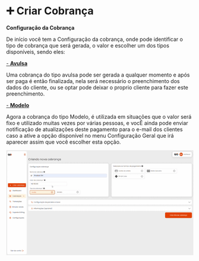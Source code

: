 # ➕ Criar Cobrança

**Configuração da Cobrança**

<p>De início você tem a Configuração da cobrança, onde pode identificar o tipo de cobrança que será gerada, o valor e escolher um dos tipos disponíveis, sendo eles:</p>

[- **Avulsa**](https://docs.gopag.com.br/criar_cobranca/link_cobranca)
<p>Uma cobrança do tipo avulsa pode ser gerada a qualquer momento e após ser paga é então finalizada, nela será necessário o preenchimento dos dados do cliente, ou se optar pode deixar o proprio cliente para fazer este preenchimento.</p>

[- **Modelo**](https://docs.gopag.com.br/criar_cobranca/link_cobranca/link_cobranca_modelo)
<p>Agora a cobrança do tipo Modelo, é utilizada em situações que o valor será fixo e utilizado muitas vezes por várias pessoas, e vocÊ ainda pode enviar notificação de atualizações deste pagamento para o e-mail dos clientes caso a ative a opção disponível no menu Configuração Geral que irá aparecer assim que você escolher esta opção.</p>

![tela_inicial_menu_criar_cobranca](../assets/prints/criar_cobranca.gif)
